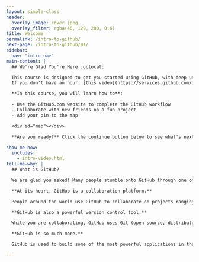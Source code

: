 ```yaml
---
layout: simple-class
header:
  overlay_image: cover.jpeg
  overlay_filter: rgba(46, 129, 200, 0.6)
title: Welcome
permalink: /intro-to-github/
next-page: /intro-to-github/01/
sidebar:
  nav: "intro-nav"
main-content: |
  ## We're Glad You're Here :octocat:

  This course is designed to get you started using GitHub, with deep understanding, in less than an hour.<br>
  If you don't have an hour, [this video](https://services.github.com/on-demand/intro-to-github/14) shows the steps of the course in 3 minutes.

  **In this course, you will learn how to**:

  - Use the GitHub.com website to complete the GitHub workflow
  - Collaborate with new friends on a fun project
  - Add your pin to the map!

  <div id="map"></div>

  **Are you ready?** Click the continue button below to see what's next.

show-me-how:
  includes:
    - intro-video.html
tell-me-why: |
  ## What is GitHub?

  We are glad you asked! Many people stumble onto GitHub through one of the millions of Open Source projects it holds or because their employer or professor is using it. Why do these projects use GitHub?

  **At its heart, GitHub is a collaboration platform.**

  People around the world use GitHub to collaborate on projects ranging from software to policy documents and cookbooks. You can share your projects with the world and invite your friends to help, or you can keep your projects private and still have easy access wherever you are.

  **GitHub is also a powerful version control tool.**

  While you are collaborating, GitHub uses Git (open source, distributed version control software) to keep track of every change made to your project.

  **GitHub is so much more.**

  GitHub is used to build some of the most powerful applications in the world. It can do a lot of really cool things, but this class is going to focus on getting you started with the basics. We will dig in to the rest later!

---
```


